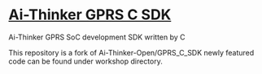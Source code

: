 [Ai-Thinker GPRS C SDK](https://github.com/Ai-Thinker-Open/GPRS-C-SDK)
=====

Ai-Thinker GPRS SoC development SDK written by C

This repository is a fork of Ai-Thinker-Open/GPRS_C_SDK
newly featured code can be found under workshop directory.

